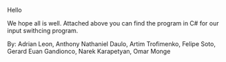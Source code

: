 Hello 

We hope all is well.
Attached above you can find the program in C# for our input swithcing program.

By: Adrian Leon, Anthony Nathaniel Daulo, Artim Trofimenko, Felipe Soto, Gerard Euan Gandionco, Narek Karapetyan, Omar Monge

